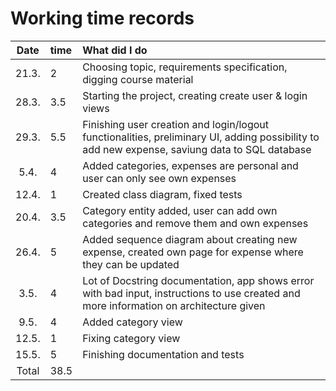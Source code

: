 # Working time records

| Date | time | What did I do  |
| :----:|:-----| :-----|
| 21.3. | 2    | Choosing topic, requirements specification, digging course material |
| 28.3. | 3.5    | Starting the project, creating create user & login views |
| 29.3. |   5.5  | Finishing user creation and login/logout functionalities, preliminary UI, adding possibility to add new expense, saviung data to SQL database |
| 5.4. | 4 | Added categories, expenses are personal and user can only see own expenses|
| 12.4. | 1 | Created class diagram, fixed tests |
|20.4.|3.5| Category entity added, user can add own categories and remove them and own expenses|
|26.4.|5| Added sequence diagram about creating new expense, created own page for expense where they can be updated|
|3.5.|4| Lot of Docstring documentation, app shows error with bad input, instructions to use created and more information on architecture given|
|9.5.|4|Added category view|
|12.5.|1|Fixing category view|
|15.5.|5|Finishing documentation and tests|
| Total   | 38.5  | | 
